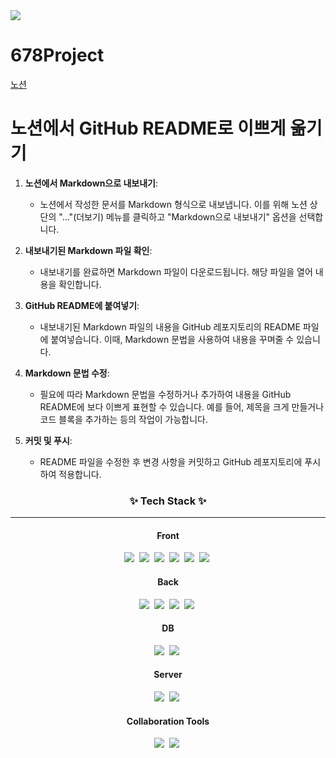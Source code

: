 <img src="https://capsule-render.vercel.app/api?type=waving&height=300&color=gradient&text=678%20Project&fontSize=90" />

# 678Project
[노션](https://www.notion.so/678-a00e001a30254db1b99d082ae94a67dc)

# 노션에서 GitHub README로 이쁘게 옮기기

1. **노션에서 Markdown으로 내보내기**:
   - 노션에서 작성한 문서를 Markdown 형식으로 내보냅니다. 이를 위해 노션 상단의 "..."(더보기) 메뉴를 클릭하고 "Markdown으로 내보내기" 옵션을 선택합니다.

2. **내보내기된 Markdown 파일 확인**:
   - 내보내기를 완료하면 Markdown 파일이 다운로드됩니다. 해당 파일을 열어 내용을 확인합니다.

3. **GitHub README에 붙여넣기**:
   - 내보내기된 Markdown 파일의 내용을 GitHub 레포지토리의 README 파일에 붙여넣습니다. 이때, Markdown 문법을 사용하여 내용을 꾸며줄 수 있습니다.

4. **Markdown 문법 수정**:
   - 필요에 따라 Markdown 문법을 수정하거나 추가하여 내용을 GitHub README에 보다 이쁘게 표현할 수 있습니다. 예를 들어, 제목을 크게 만들거나 코드 블록을 추가하는 등의 작업이 가능합니다.

5. **커밋 및 푸시**:
   - README 파일을 수정한 후 변경 사항을 커밋하고 GitHub 레포지토리에 푸시하여 적용합니다.

<h3 align="center">✨ Tech Stack ✨</h3><hr>
<div align="center">
  <h4>Front</h4>
  <img src="https://img.shields.io/badge/react-20232a.svg?style=for-the-badge&logo=react&logoColor=61DAFB" />&nbsp
  <img src="https://img.shields.io/badge/html5-E34F26.svg?style=for-the-badge&logo=html5&logoColor=white" />&nbsp
  <img src="https://img.shields.io/badge/CSS3-1572B6.svg?&style=for-the-badge&logo=CSS3&logoColor=white"/>&nbsp
  <img src="https://img.shields.io/badge/javascript-F7DF1E.svg?style=for-the-badge&logo=javascript&logoColor=20232a" />&nbsp
  <img src="https://img.shields.io/badge/jquery-0769AD?style=for-the-badge&logo=jquery&logoColor=white">&nbsp
  <img src="https://img.shields.io/badge/bootstrap-7952B3?style=for-the-badge&logo=bootstrap&logoColor=white">&nbsp
</div>
<div align="center">
  <h4>Back</h4>
  <img src="https://img.shields.io/badge/java-007396?style=for-the-badge&logo=java&logoColor=white">&nbsp
  <img src="https://img.shields.io/badge/spring-6DB33F?style=for-the-badge&logo=spring&logoColor=white">&nbsp
  <img src="https://img.shields.io/badge/spring boot-6DB33F?style=for-the-badge&logo=spring boot&logoColor=white">&nbsp
  <img src="https://img.shields.io/badge/spring security-6DB33F?style=for-the-badge&logo=spring security&logoColor=white">&nbsp
</div>
<div align="center">
  <h4>DB</h4>
  <img src="https://img.shields.io/badge/mysql-4479A1?style=for-the-badge&logo=mysql&logoColor=white">&nbsp
  <img src="https://img.shields.io/badge/Spring JPA-6DB33F?style=for-the-badge&logo=spring&logoColor=white">&nbsp
</div>
<div align="center">
  <h4>Server</h4>
  <img src="https://img.shields.io/badge/Apache tomcat-F8DC75?style=for-the-badge&logo=apachetomcat&logoColor=white">&nbsp
  <img src="https://img.shields.io/badge/Spring Cloud Gateway-6DB33F?&style=for-the-badge&logo=spring cloud gateway&logoColor=white"/>&nbsp
</div>
<div align="center">
  <h4>Collaboration Tools</h4>
  <img src="https://img.shields.io/badge/notion-000000?style=for-the-badge&logo=notion&logoColor=white">&nbsp
  <img src="https://img.shields.io/badge/github-181717?&style=for-the-badge&logo=github&logoColor=white"/>&nbsp
</div>

